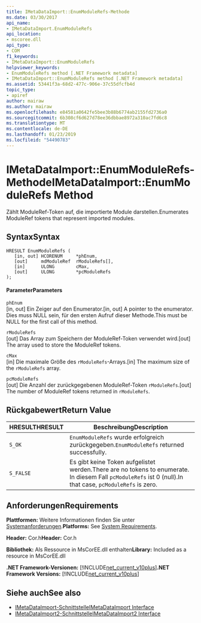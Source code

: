 ```yaml
---
title: IMetaDataImport::EnumModuleRefs-Methode
ms.date: 03/30/2017
api_name:
- IMetaDataImport.EnumModuleRefs
api_location:
- mscoree.dll
api_type:
- COM
f1_keywords:
- IMetaDataImport::EnumModuleRefs
helpviewer_keywords:
- EnumModuleRefs method [.NET Framework metadata]
- IMetaDataImport::EnumModuleRefs method [.NET Framework metadata]
ms.assetid: 53441f3a-68d2-477c-906e-37c55dfcfb4d
topic_type:
- apiref
author: mairaw
ms.author: mairaw
ms.openlocfilehash: e84581a0642fe5bee3b88b6774ab2155fd2736a0
ms.sourcegitcommit: 6b308cf6d627d78ee36dbbae8972a310ac7fd6c8
ms.translationtype: MT
ms.contentlocale: de-DE
ms.lasthandoff: 01/23/2019
ms.locfileid: "54490783"
---
```

# <a name="imetadataimportenummodulerefs-method"></a><span data-ttu-id="48ed4-102">IMetaDataImport::EnumModuleRefs-Methode</span><span class="sxs-lookup"><span data-stu-id="48ed4-102">IMetaDataImport::EnumModuleRefs Method</span></span>
<span data-ttu-id="48ed4-103">Zählt ModuleRef-Token auf, die importierte Module darstellen.</span><span class="sxs-lookup"><span data-stu-id="48ed4-103">Enumerates ModuleRef tokens that represent imported modules.</span></span>  
  
## <a name="syntax"></a><span data-ttu-id="48ed4-104">Syntax</span><span class="sxs-lookup"><span data-stu-id="48ed4-104">Syntax</span></span>  
  
```  
HRESULT EnumModuleRefs (  
   [in, out] HCORENUM     *phEnum,  
   [out]     mdModuleRef  rModuleRefs[],  
   [in]      ULONG        cMax,  
   [out]     ULONG        *pcModuleRefs  
);  
```  
  
#### <a name="parameters"></a><span data-ttu-id="48ed4-105">Parameter</span><span class="sxs-lookup"><span data-stu-id="48ed4-105">Parameters</span></span>  
 `phEnum`  
 <span data-ttu-id="48ed4-106">[in, out] Ein Zeiger auf den Enumerator.</span><span class="sxs-lookup"><span data-stu-id="48ed4-106">[in, out] A pointer to the enumerator.</span></span> <span data-ttu-id="48ed4-107">Dies muss NULL sein, für den ersten Aufruf dieser Methode.</span><span class="sxs-lookup"><span data-stu-id="48ed4-107">This must be NULL for the first call of this method.</span></span>  
  
 `rModuleRefs`  
 <span data-ttu-id="48ed4-108">[out] Das Array zum Speichern der ModuleRef-Token verwendet wird.</span><span class="sxs-lookup"><span data-stu-id="48ed4-108">[out] The array used to store the ModuleRef tokens.</span></span>  
  
 `cMax`  
 <span data-ttu-id="48ed4-109">[in] Die maximale Größe des `rModuleRefs`-Arrays.</span><span class="sxs-lookup"><span data-stu-id="48ed4-109">[in] The maximum size of the `rModuleRefs` array.</span></span>  
  
 `pcModuleRefs`  
 <span data-ttu-id="48ed4-110">[out] Die Anzahl der zurückgegebenen ModuleRef-Token `rModuleRefs`.</span><span class="sxs-lookup"><span data-stu-id="48ed4-110">[out] The number of ModuleRef tokens returned in `rModuleRefs`.</span></span>  
  
## <a name="return-value"></a><span data-ttu-id="48ed4-111">Rückgabewert</span><span class="sxs-lookup"><span data-stu-id="48ed4-111">Return Value</span></span>  
  
|<span data-ttu-id="48ed4-112">HRESULT</span><span class="sxs-lookup"><span data-stu-id="48ed4-112">HRESULT</span></span>|<span data-ttu-id="48ed4-113">Beschreibung</span><span class="sxs-lookup"><span data-stu-id="48ed4-113">Description</span></span>|  
|-------------|-----------------|  
|`S_OK`|<span data-ttu-id="48ed4-114">`EnumModuleRefs` wurde erfolgreich zurückgegeben.</span><span class="sxs-lookup"><span data-stu-id="48ed4-114">`EnumModuleRefs` returned successfully.</span></span>|  
|`S_FALSE`|<span data-ttu-id="48ed4-115">Es gibt keine Token aufgelistet werden.</span><span class="sxs-lookup"><span data-stu-id="48ed4-115">There are no tokens to enumerate.</span></span> <span data-ttu-id="48ed4-116">In diesem Fall `pcModuleRefs` ist 0 (null).</span><span class="sxs-lookup"><span data-stu-id="48ed4-116">In that case, `pcModuleRefs` is zero.</span></span>|  
  
## <a name="requirements"></a><span data-ttu-id="48ed4-117">Anforderungen</span><span class="sxs-lookup"><span data-stu-id="48ed4-117">Requirements</span></span>  
 <span data-ttu-id="48ed4-118">**Plattformen:** Weitere Informationen finden Sie unter [Systemanforderungen](../../../../docs/framework/get-started/system-requirements.md).</span><span class="sxs-lookup"><span data-stu-id="48ed4-118">**Platforms:** See [System Requirements](../../../../docs/framework/get-started/system-requirements.md).</span></span>  
  
 <span data-ttu-id="48ed4-119">**Header:** Cor.h</span><span class="sxs-lookup"><span data-stu-id="48ed4-119">**Header:** Cor.h</span></span>  
  
 <span data-ttu-id="48ed4-120">**Bibliothek:** Als Ressource in MsCorEE.dll enthalten</span><span class="sxs-lookup"><span data-stu-id="48ed4-120">**Library:** Included as a resource in MsCorEE.dll</span></span>  
  
 <span data-ttu-id="48ed4-121">**.NET Framework-Versionen:** [!INCLUDE[net_current_v10plus](../../../../includes/net-current-v10plus-md.md)]</span><span class="sxs-lookup"><span data-stu-id="48ed4-121">**.NET Framework Versions:** [!INCLUDE[net_current_v10plus](../../../../includes/net-current-v10plus-md.md)]</span></span>  
  
## <a name="see-also"></a><span data-ttu-id="48ed4-122">Siehe auch</span><span class="sxs-lookup"><span data-stu-id="48ed4-122">See also</span></span>
- [<span data-ttu-id="48ed4-123">IMetaDataImport-Schnittstelle</span><span class="sxs-lookup"><span data-stu-id="48ed4-123">IMetaDataImport Interface</span></span>](../../../../docs/framework/unmanaged-api/metadata/imetadataimport-interface.md)
- [<span data-ttu-id="48ed4-124">IMetaDataImport2-Schnittstelle</span><span class="sxs-lookup"><span data-stu-id="48ed4-124">IMetaDataImport2 Interface</span></span>](../../../../docs/framework/unmanaged-api/metadata/imetadataimport2-interface.md)
